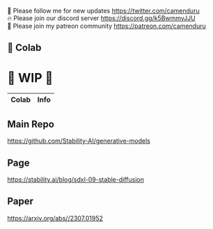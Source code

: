 🐣 Please follow me for new updates https://twitter.com/camenduru <br />
🔥 Please join our discord server https://discord.gg/k5BwmmvJJU <br />
🥳 Please join my patreon community https://patreon.com/camenduru <br />

## 🦒 Colab

# 🚦 WIP 🚦

| Colab | Info
| --- | --- |

## Main Repo
https://github.com/Stability-AI/generative-models

## Page
https://stability.ai/blog/sdxl-09-stable-diffusion

## Paper
https://arxiv.org/abs//2307.01952
